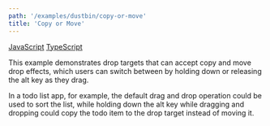 ```yaml
---
path: '/examples/dustbin/copy-or-move'
title: 'Copy or Move'
---
```


[JavaScript](https://github.com/react-dnd/react-dnd/tree/gh-pages/examples_js/01-dustbin/copy-or-move)
[TypeScript](https://github.com/react-dnd/react-dnd/tree/master/packages/examples/src/01-dustbin/copy-or-move)

This example demonstrates drop targets that can accept copy and move
drop effects, which users can switch between by holding down or
releasing the alt key as they drag.

In a todo list app, for example, the default drag and drop operation
could be used to sort the list, while holding down the alt key while
dragging and dropping could copy the todo item to the drop target
instead of moving it.

<dustbin-copy-or-move></dustbin-copy-or-move>
